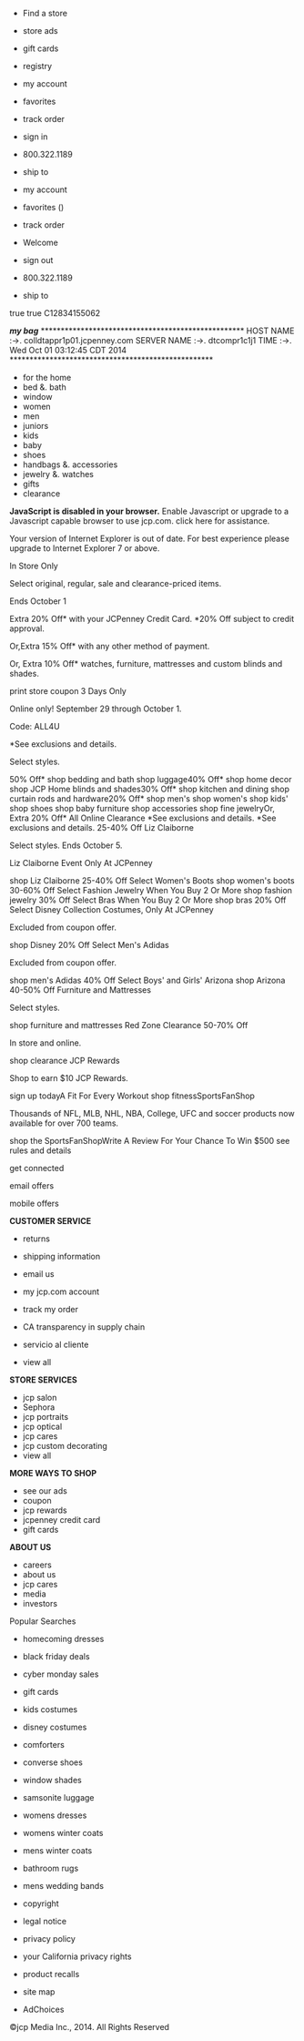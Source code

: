*   Find a store
*   store ads
*   gift cards
*   registry

*   my account
*   favorites
*   track order
*   sign in
*   800.322.1189
    
*   ship to

*   my account
*   favorites ()
*   track order
*   Welcome  
*   sign out
    
*   800.322.1189
    
*   ship to

true true C12834155062

_**my bag**_ \*\*\*\*\*\*\*\*\*\*\*\*\*\*\*\*\*\*\*\*\*\*\*\*\*\*\*\*\*\*\*\*\*\*\*\*\*\*\*\*\*\*\*\*\*\*\*\*\*\*\* HOST NAME :->. colldtappr1p01.jcpenney.com SERVER NAME :->. dtcompr1c1j1 TIME :->. Wed Oct 01 03:12:45 CDT 2014 \*\*\*\*\*\*\*\*\*\*\*\*\*\*\*\*\*\*\*\*\*\*\*\*\*\*\*\*\*\*\*\*\*\*\*\*\*\*\*\*\*\*\*\*\*\*\*\*\*\*\*

*   for the home
*   bed &. bath
*   window
*   women
*   men
*   juniors
*   kids
*   baby
*   shoes
*   handbags &. accessories
*   jewelry &. watches
*   gifts
*   clearance

**JavaScript is disabled in your browser.** Enable Javascript or upgrade to a Javascript capable browser to use jcp.com. click here for assistance.

Your version of Internet Explorer is out of date. For best experience please upgrade to Internet Explorer 7 or above.

In Store Only

Select original, regular, sale and clearance-priced items.

Ends October 1

Extra 20% Off\* with your JCPenney Credit Card. \*20% Off subject to credit approval.

Or,Extra 15% Off\* with any other method of payment.

Or, Extra 10% Off\* watches, furniture, mattresses and custom blinds and shades.

print store coupon 3 Days Only

Online only! September 29 through October 1.

Code: ALL4U

\*See exclusions and details.

Select styles.

50% Off\* shop bedding and bath shop luggage40% Off\* shop home decor shop JCP Home blinds and shades30% Off\* shop kitchen and dining shop curtain rods and hardware20% Off\* shop men's shop women's shop kids' shop shoes shop baby furniture shop accessories shop fine jewelryOr, Extra 20% Off\* All Online Clearance \*See exclusions and details. \*See exclusions and details. 25-40% Off Liz Claiborne

Select styles. Ends October 5.

Liz Claiborne Event Only At JCPenney

shop Liz Claiborne 25-40% Off Select Women's Boots shop women's boots 30-60% Off Select Fashion Jewelry When You Buy 2 Or More shop fashion jewelry 30% Off Select Bras When You Buy 2 Or More shop bras 20% Off Select Disney Collection Costumes, Only At JCPenney

Excluded from coupon offer.

shop Disney 20% Off Select Men's Adidas

Excluded from coupon offer.

shop men's Adidas 40% Off Select Boys' and Girls' Arizona shop Arizona 40-50% Off Furniture and Mattresses

Select styles.

shop furniture and mattresses Red Zone Clearance 50-70% Off

In store and online.

shop clearance JCP Rewards

Shop to earn $10 JCP Rewards.

sign up todayA Fit For Every Workout shop fitnessSportsFanShop

Thousands of NFL, MLB, NHL, NBA, College, UFC and soccer products now available for over 700 teams.

shop the SportsFanShopWrite A Review For Your Chance To Win $500 see rules and details

get connected

email offers

mobile offers

**CUSTOMER SERVICE**

*   returns
*   shipping information
*   email us
*   my jcp.com account
*   track my order
*   CA transparency in supply chain

*   servicio al cliente
*   view all

**STORE SERVICES**

*   jcp salon
*   Sephora
*   jcp portraits
*   jcp optical
*   jcp cares
*   jcp custom decorating
*   view all

**MORE WAYS TO SHOP**

*   see our ads
*   coupon
*   jcp rewards
*   jcpenney credit card
*   gift cards

**ABOUT US**

*   careers
*   about us
*   jcp cares
*   media
*   investors

Popular Searches

*   homecoming dresses
*   black friday deals
*   cyber monday sales
*   gift cards
*   kids costumes
*   disney costumes
*   comforters
*   converse shoes
*   window shades
*   samsonite luggage
*   womens dresses
*   womens winter coats
*   mens winter coats
*   bathroom rugs
*   mens wedding bands

*   copyright
*   legal notice
*   privacy policy
*   your California privacy rights
*   product recalls
*   site map
*   AdChoices

©jcp Media Inc., 2014. All Rights Reserved